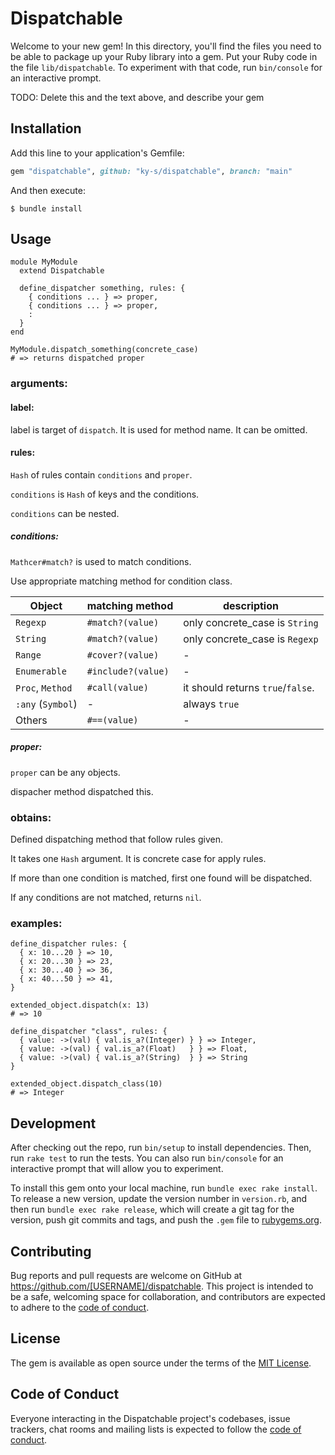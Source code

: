 # Dispatchable

Welcome to your new gem! In this directory, you'll find the files you need to be able to package up your Ruby library into a gem. Put your Ruby code in the file `lib/dispatchable`. To experiment with that code, run `bin/console` for an interactive prompt.

TODO: Delete this and the text above, and describe your gem

## Installation

Add this line to your application's Gemfile:

```ruby
gem "dispatchable", github: "ky-s/dispatchable", branch: "main"

```

And then execute:

    $ bundle install


## Usage

```
module MyModule
  extend Dispatchable

  define_dispatcher something, rules: {
    { conditions ... } => proper,
    { conditions ... } => proper,
    :
  }
end

MyModule.dispatch_something(concrete_case)
# => returns dispatched proper
```

### arguments:
#### label:
label is target of `dispatch`.
It is used for method name.
It can be omitted.

#### rules:
`Hash` of rules contain `conditions` and `proper`.

`conditions` is `Hash` of keys and the conditions.

`conditions` can be nested.

##### conditions:
`Mathcer#match?` is used to match conditions.

Use appropriate matching method for condition class.

| Object | matching method | description |
| --- | --- | --- |
| `Regexp` | `#match?(value)` | only concrete_case is `String` |
| `String` | `#match?(value)` | only concrete_case is `Regexp` |
| `Range` | `#cover?(value)` | - |
| `Enumerable` | `#include?(value)` | - |
| `Proc`, `Method` | `#call(value)` | it should returns `true`/`false`. |
| `:any` (`Symbol`) | - | always `true` |
| Others | `#==(value)` | - |

##### proper:
`proper` can be any objects.

dispacher method dispatched this.

### obtains:
  Defined dispatching method that follow rules given.

  It takes one `Hash` argument.
  It is concrete case for apply rules.

  If more than one condition is matched,
  first one found will be dispatched.
  
  If any conditions are not matched, returns `nil`.

### examples:
```
define_dispatcher rules: {
  { x: 10...20 } => 10,
  { x: 20...30 } => 23,
  { x: 30...40 } => 36,
  { x: 40...50 } => 41,
}

extended_object.dispatch(x: 13)
# => 10
```

```
define_dispatcher "class", rules: {
  { value: ->(val) { val.is_a?(Integer) } } => Integer,
  { value: ->(val) { val.is_a?(Float)   } } => Float,
  { value: ->(val) { val.is_a?(String)  } } => String
}

extended_object.dispatch_class(10)
# => Integer
```

## Development

After checking out the repo, run `bin/setup` to install dependencies. Then, run `rake test` to run the tests. You can also run `bin/console` for an interactive prompt that will allow you to experiment.

To install this gem onto your local machine, run `bundle exec rake install`. To release a new version, update the version number in `version.rb`, and then run `bundle exec rake release`, which will create a git tag for the version, push git commits and tags, and push the `.gem` file to [rubygems.org](https://rubygems.org).

## Contributing

Bug reports and pull requests are welcome on GitHub at https://github.com/[USERNAME]/dispatchable. This project is intended to be a safe, welcoming space for collaboration, and contributors are expected to adhere to the [code of conduct](https://github.com/[USERNAME]/dispatchable/blob/master/CODE_OF_CONDUCT.md).


## License

The gem is available as open source under the terms of the [MIT License](https://opensource.org/licenses/MIT).

## Code of Conduct

Everyone interacting in the Dispatchable project's codebases, issue trackers, chat rooms and mailing lists is expected to follow the [code of conduct](https://github.com/[USERNAME]/dispatchable/blob/master/CODE_OF_CONDUCT.md).

